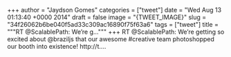 
+++
author = "Jaydson Gomes"
categories = ["tweet"]
date = "Wed Aug 13 01:13:40 +0000 2014"
draft = false
image = "{TWEET_IMAGE}"
slug = "34f26062b6be040f5ad33c309ac16890f75f63a6"
tags = ["tweet"]
title = """RT @ScalablePath: We’re g..."""
+++
RT @ScalablePath: We’re getting so excited about @braziljs that our awesome #creative team photoshopped our booth into existence! http://t.…
